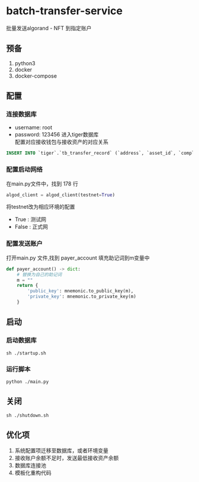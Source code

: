 # batch-transfer-service
批量发送algorand - NFT 到指定账户

## 预备
1. python3
2. docker
3. docker-compose

## 配置
### 连接数据库
- username: root
- password: 123456
进入tiger数据库  
配置对应接收钱包与接收资产的对应关系
```sql
INSERT INTO `tiger`.`tb_transfer_record` (`address`, `asset_id`, `completed`) VALUES ('xxx', xxx, 'NO'); 
```
### 配置启动网络
在main.py文件中，找到 178 行
```python
algod_client = algod_client(testnet=True)
```
将testnet改为相应环境的配置
- True : 测试网
- False : 正式网

### 配置发送账户
打开main.py 文件,找到 payer_account 填充助记词到m变量中
```py
def payer_account() -> dict:
    # 替换为自己的助记词
    m = ""
    return {
        'public_key': mnemonic.to_public_key(m),
        'private_key': mnemonic.to_private_key(m)
    }
```
## 启动
### 启动数据库
```shell
sh ./startup.sh
```
### 运行脚本
```shell
python ./main.py
```


## 关闭
```shell
sh ./shutdown.sh
```
## 优化项
1. 系统配置项迁移至数据库，或者环境变量
2. 接收账户余额不足时，发送最低接收资产余额
3. 数据库连接池
4. 模板化重构代码